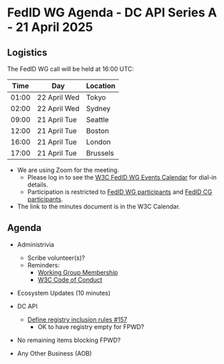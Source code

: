 # FedID WG Agenda - DC API Series A - 21 April 2025

## Logistics

The FedID WG call will be held at 16:00 UTC:

| Time         | Day    | Location      |
| ------------ | ------ | ------------- |
| 01:00 | 22 April Wed | Tokyo         |
| 02:00 | 22 April Wed | Sydney        |
| 09:00 | 21 April Tue | Seattle       |
| 12:00 | 21 April Tue | Boston        |
| 16:00 | 21 April Tue | London        |
| 17:00 | 21 April Tue | Brussels      |


* We are using Zoom for the meeting.
    * Please log in to see the [W3C FedID WG Events Calendar](https://www.w3.org/groups/wg/fedid/calendar/) for dial-in details. 
    * Participation is restricted to [FedID WG participants](https://www.w3.org/groups/wg/fedid/participants/) and [FedID CG participants](https://www.w3.org/groups/cg/fed-id/participants/).
* The link to the minutes document is in the W3C Calendar. 

## Agenda

* Administrivia
  * Scribe volunteer(s)?
  * Reminders: 
     * [Working Group Membership](https://www.w3.org/groups/wg/fedid/)
     * [W3C Code of Conduct](https://www.w3.org/policies/code-of-conduct/)

* Ecosystem Updates (10 minutes)
     
* DC API
   * [Define registry inclusion rules #157](https://github.com/w3c-fedid/digital-credentials/pull/157/)
     * OK to have registry empty for FPWD?
 * No remaining items blocking FPWD?

* Any Other Business (AOB)